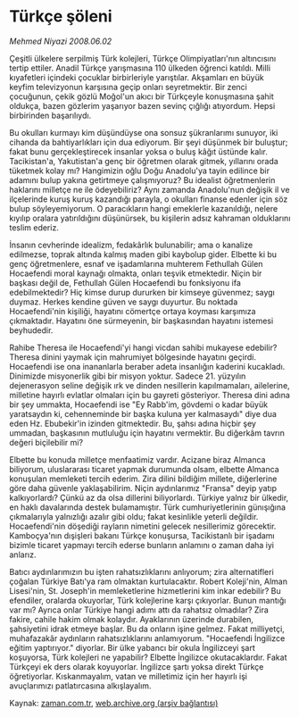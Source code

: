 # Türkçe şöleni

*Mehmed Niyazi 2008.06.02*

<tr><td class="metin" colspan="2" style="padding-top: 20px; padding-left: 5px; padding-right: 10px;">Çeşitli ülkelere serpilmiş Türk kolejleri, Türkçe Olimpiyatları'nın altıncısını tertip ettiler. Anadil Türkçe yarışmasına 110 ülkeden öğrenci katıldı. Milli kıyafetleri içindeki çocuklar birbirleriyle yarıştılar. Akşamları en büyük keyfim televizyonun karşısına geçip onları seyretmektir. Bir zenci çocuğunun, çekik gözlü Moğol'un akıcı bir Türkçeyle konuşmasına şahit oldukça, bazen gözlerim yaşarıyor bazen sevinç çığlığı atıyordum. Hepsi birbirinden başarılıydı.</td></tr><tr><td class="metin" colspan="2" style="padding-top: 20px; padding-left: 5px; padding-right: 10px;"><p>Bu okulları kurmayı kim düşündüyse ona sonsuz şükranlarımı sunuyor, iki cihanda da bahtiyarlıkları için dua ediyorum. Bir şeyi düşünmek bir buluştur; fakat bunu gerçekleştirecek insanlar yoksa o buluş kâğıt üstünde kalır. Tacikistan'a, Yakutistan'a genç bir öğretmen olarak gitmek, yıllarını orada tüketmek kolay mı? Hangimizin oğlu Doğu Anadolu'ya tayin edilince bir adamını bulup yakına getirtmeye çalışmıyoruz? Bu idealist öğretmenlerin haklarını milletçe ne ile ödeyebiliriz? Aynı zamanda Anadolu'nun değişik il ve ilçelerinde kuruş kuruş kazandığı parayla, o okulları finanse edenler için söz bulup söyleyemiyorum. O paracıkların hangi emeklerle kazanıldığı, nelere kıyılıp oralara yatırıldığını düşünürsek, bu kişilerin adsız kahraman olduklarını teslim ederiz. 
<p> İnsanın cevherinde idealizm, fedakârlık bulunabilir; ama o kanalize edilmezse, toprak altında kalmış maden gibi kaybolup gider. Elbette ki bu genç öğretmenlere, esnaf ve işadamlarına muhterem Fethullah Gülen Hocaefendi moral kaynağı olmakta, onları teşvik etmektedir. Niçin bir başkası değil de, Fethullah Gülen Hocaefendi bu fonksiyonu ifa edebilmektedir? Hiç kimse durup dururken bir kimseye güvenmez; saygı duymaz. Herkes kendine güven ve saygı duyurtur. Bu noktada Hocaefendi'nin kişiliği, hayatını cömertçe ortaya koyması karşımıza çıkmaktadır. Hayatını öne sürmeyenin, bir başkasından hayatını istemesi beyhudedir. 
<p> Rahibe Theresa ile Hocaefendi'yi hangi vicdan sahibi mukayese edebilir? Theresa dinini yaymak için mahrumiyet bölgesinde hayatını geçirdi. Hocaefendi ise ona inananlarla beraber adeta insanlığın kaderini kucakladı. Dinimizde misyonerlik gibi bir misyon yoktur. Sadece 21. yüzyılın dejenerasyon seline değişik ırk ve dinden nesillerin kapılmamaları, ailelerine, milletine hayırlı evlatlar olmaları için bu gayreti gösteriyor. Theresa dini adına bir şey ummakta, Hocaefendi ise "Ey Rabb'im, gövdemi o kadar büyük yaratsaydın ki, cehenneminde bir başka kuluna yer kalmasaydı" diye dua eden Hz. Ebubekir'in izinden gitmektedir. Bu, şahsı adına hiçbir şey ummadan, başkasının mutluluğu için hayatını vermektir. Bu diğerkâm tavrın değeri biçilebilir mi?
<p> Elbette bu konuda milletçe menfaatimiz vardır. Acizane biraz Almanca biliyorum, uluslararası ticaret yapmak durumunda olsam, elbette Almanca konuşulan memleketi tercih ederim. Zira dilini bildiğim millete, diğerlerine göre daha güvenle yaklaşabilirim. Niçin aydınlarımız "Fransa" deyip yatıp kalkıyorlardı? Çünkü az da olsa dillerini biliyorlardı. Türkiye yalnız bir ülkedir, en haklı davalarında destek bulamamıştır. Türk cumhuriyetlerinin günışığına çıkmalarıyla yalnızlığı azalır gibi oldu; fakat kesinlikle yeterli değildir. Hocaefendi'nin döşediği rayların nimetini gelecek nesillerimiz görecektir. Kamboçya'nın dışişleri bakanı Türkçe konuşursa, Tacikistanlı bir işadamı bizimle ticaret yapmayı tercih ederse bunların anlamını o zaman daha iyi anlarız.
<p> Batıcı aydınlarımızın bu işten rahatsızlıklarını anlıyorum; zira alternatifleri çoğalan Türkiye Batı'ya ram olmaktan kurtulacaktır. Robert Koleji'nin, Alman Lisesi'nin, St. Joseph'in memleketlerine hizmetlerini kim inkar edebilir? Bu efendiler, oralarda okuyorlar, Türk kolejlerine karşı çıkıyorlar. Bunun mantığı var mı? Ayrıca onlar Türkiye hangi adımı attı da rahatsız olmadılar? Zira fakire, cahile hakim olmak kolaydır. Ayaklarının üzerinde durabilen, şahsiyetini idrak etmeye başlar. Bu da onların işine gelmez. Fakat milliyetçi, muhafazakâr aydınların rahatsızlıklarını anlamıyorum. "Hocaefendi İngilizce eğitim yaptırıyor." diyorlar. Bir ülke yabancı bir okula İngilizceyi şart koşuyorsa, Türk kolejleri ne yapabilir? Elbette İngilizce okutacaklardır. Fakat Türkçeyi ek ders olarak koyuyorlar. İngilizce şartı yoksa direkt Türkçe öğretiyorlar. Kıskanmayalım, vatan ve milletimiz için her hayırlı işi avuçlarımızı patlatırcasına alkışlayalım.<br/></p></p></p></p></p></td></tr>

Kaynak: [zaman.com.tr](http://zaman.com.tr/yazar.do?yazino=696854), [web.archive.org (arşiv bağlantısı)](http://web.archive.org/web/20080602104613/http://www.zaman.com.tr:80/yazar.do?yazino=696854)

